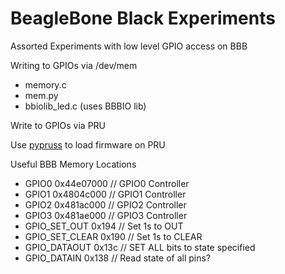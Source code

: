 BeagleBone Black Experiments
========

Assorted Experiments with low level GPIO access on BBB

Writing to GPIOs via /dev/mem

* memory.c
* mem.py
* bbiolib_led.c (uses BBBIO lib)

Write to GPIOs via PRU

Use [pypruss](https://bitbucket.org/intelligentagent/pypruss/) to load firmware on PRU

Useful BBB Memory Locations

* GPIO0 0x44e07000 // GPIO0 Controller
* GPIO1 0x4804c000 // GPIO1 Controller
* GPIO2 0x481ac000 // GPIO2 Controller
* GPIO3 0x481ae000 // GPIO3 Controller
* GPIO_SET_OUT 0x194 // Set 1s to OUT
* GPIO_SET_CLEAR 0x190 // Set 1s to CLEAR
* GPIO_DATAOUT 0x13c // SET ALL bits to state specified
* GPIO_DATAIN 0x138 // Read state of all pins?
